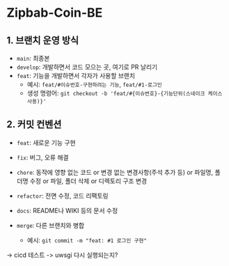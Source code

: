 # Zipbab-Coin-BE

## 1. 브랜치 운영 방식
- `main`: 최종본
- `develop`: 개발하면서 코드 모으는 곳, 여기로 PR 날리기
- `feat`: 기능을 개발하면서 각자가 사용할 브랜치
  - 예시: `feat/#이슈번호-구현하려는 기능`, `feat/#1-로그인`
  - 생성 명령어: `git checkout -b 'feat/#{이슈번호}-{기능단위(스네이크 케이스 사용)}'`

## 2. 커밋 컨벤션
- `feat`: 새로운 기능 구현
- `fix`: 버그, 오류 해결
- `chore`: 동작에 영향 없는 코드 or 변경 없는 변경사항(주석 추가 등) or 파일명, 폴더명 수정 or 파일, 폴더 삭제 or 디렉토리 구조 변경
- `refactor`: 전면 수정, 코드 리팩토링
- `docs`: README나 WIKI 등의 문서 수정
- `merge`: 다른 브랜치와 병합

  - 예시: `git commit -m "feat: #1 로그인 구현"`

-> cicd 테스트
-> uwsgi 다시 실행되는지?